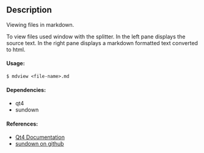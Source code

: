 ## Description

Viewing files in markdown.

To view files used window with the splitter. In the left pane displays the source text. In the right pane displays a markdown formatted text converted to html.

#### Usage:

    $ mdview <file-name>.md

#### Dependencies:

- qt4
- sundown

#### References:

- [Qt4 Documentation](http://qt-project.org/doc/qt-4.8/)
- [sundown on github](https://github.com/vmg/sundown.git)
